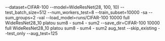 --dataset=CIFAR-100 --model=WideResNet(28, 100, 10) --test_batch_size=512 --num_workers_test=8 --train_subset=10000 -sa --sum_groups=2 -val --load_model=runs/CIFAR-100 10000 full WideResNet28_10 platou sum8 - sum4 - sum2 --save_dir=CIFAR-100 10000 full WideResNet28_10 platou sum8 - sum4 - sum2 aug_test --skip_existing --test_only --aug_test=125